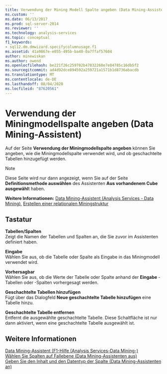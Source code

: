 ```yaml
---
title: Verwendung der Mining Modell Spalte angeben (Data Mining-Assistent) | Microsoft-Dokumentation
ms.custom: ''
ms.date: 06/13/2017
ms.prod: sql-server-2014
ms.reviewer: ''
ms.technology: analysis-services
ms.topic: conceptual
f1_keywords:
- sql12.dm.dmwizard.specifycolumnusage.f1
ms.assetid: 41a9867e-e055-495b-ba40-0a7ffaf57604
author: minewiskan
ms.author: owend
ms.openlocfilehash: be221f26c259702b47832268e7e84785c16db5f2
ms.sourcegitcommit: ad4d92dce894592a259721a1571b1d8736abacdb
ms.translationtype: MT
ms.contentlocale: de-DE
ms.lasthandoff: 08/04/2020
ms.locfileid: "87620561"
---
```

# <a name="specify-mining-model-column-usage-data-mining-wizard"></a>Verwendung der Miningmodellspalte angeben (Data Mining-Assistent)
  Auf der Seite **Verwendung der Miningmodellspalte angeben** können Sie angeben, wie die Miningmodellspalte verwendet wird, und ob geschachtelte Tabellen hinzugefügt werden.  
  
> [!NOTE]  
>  Diese Seite wird nur dann angezeigt, wenn Sie auf der Seite **Definitionsmethode auswählen** des Assistenten **Aus vorhandenem Cube ausgewähl**t haben.  
  
 **Weitere Informationen:** [Data Mining-Assistent &#40;Analysis Services - Data Mining&#41;](data-mining/data-mining-wizard-analysis-services-data-mining.md), [Erstellen einer relationalen Miningstruktur](data-mining/create-a-relational-mining-structure.md)  
  
## <a name="options"></a>Tastatur  
 **Tabellen/Spalten**  
 Zeigt die Namen der Tabellen und Spalten an, die Sie zuvor im Assistenten definiert haben.  
  
 **Eingabe**  
 Wählen Sie aus, ob die Tabelle oder Spalte als Eingabe in das Miningmodell verwendet wird.  
  
 **Vorhersagbar**  
 Wählen Sie aus, ob die Werte der Tabelle oder Spalte anhand der **Eingabe** -Tabellen oder -Spalten vorhergesagt werden.  
  
 **Geschachtelte Tabellen hinzufügen**  
 Fügt über das Dialogfeld **Neue geschachtelte Tabelle hinzufügen** eine Tabelle hinzu.  
  
 **Geschachtelte Tabelle entfernen**  
 Entfernt die ausgewählte geschachtelte Tabelle. Diese Schaltfläche ist nur dann aktiviert, wenn eine geschachtelte Tabelle ausgewählt ist.  
  
## <a name="see-also"></a>Weitere Informationen  
 [Data Mining-Assistent (F1-Hilfe &#40;Analysis Services-Data Mining-&#41;](data-mining-wizard-f1-help-analysis-services-data-mining.md)   
 [Wählen Sie Spalten auf Fallebene &#40;Data Mining-Assistenten aus&#41;](select-case-level-columns-data-mining-wizard.md)   
 [Geben Sie den Inhalt und den Datentyp der Spalte &#40;Data Mining-Assistenten an&#41;](specify-the-column-s-content-and-data-type-data-mining-wizard.md)  
  
  
